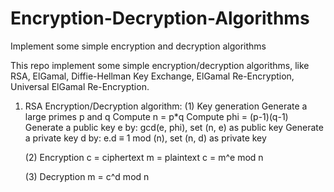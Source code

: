 # Encryption-Decryption-Algorithms
Implement some simple encryption and decryption algorithms

This repo implement some simple encryption/decryption algorithms, like RSA, ElGamal, Diffie-Hellman Key Exchange, ElGamal Re-Encryption, Universal ElGamal Re-Encryption. 

1. RSA Encryption/Decryption algorithm:
    (1) Key generation
    Generate a large primes p and q
    Compute n = p*q
    Compute phi = (p-1)(q-1)
    Generate a public key e by: gcd(e, phi), set (n, e) as public key
    Generate a private key d by: e.d ≡ 1 mod (n), set (n, d) as private key

    (2) Encryption
    c = ciphertext
    m = plaintext
    c = m^e mod n
    
    (3) Decryption
    m = c^d mod n